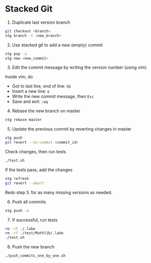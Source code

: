 # Stacked Git

1. Duplicate last version branch

```bash
git checkout <branch>
stg branch -C <new_branch>
```

2. Use stacked git to add a new (empty) commit

```bash
stg pop -a
stg new <new_commit>
```

3. Edit the commit message by writing the version number (using vim)

Inside vim, do

- Got to last line, end of line: `G$`
- Insert a new line: `o`
- Write the new commit message, then `Esc`
- Save and exit: `:wq`

4. Rebase the new branch on master

```bash
stg rebase master
```

5. Update the previous commit by reverting changes in master

```bash
stg push
git revert --no-commit <commit_id>
```

Check changes, then run tests

```bash
./test.sh
```

If the tests pass, add the changes

```bash
stg refresh
git revert --abort
```

Redo step 5. for as many missing versions as needed.

6. Push all commits

```bash
stg push -a
```

7. If successful, run tests

```bash
rm -rf ./.lake
rm -rf ./test/Mathlib/.lake
./test.sh
```

8. Push the new branch

```bash
./push_commits_one_by_one.sh
```
